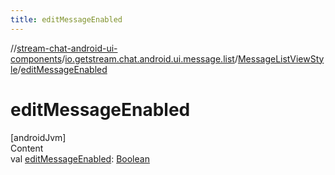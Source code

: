 ```yaml
---
title: editMessageEnabled
---
```

//[stream-chat-android-ui-components](../../../index.md)/[io.getstream.chat.android.ui.message.list](../index.md)/[MessageListViewStyle](index.md)/[editMessageEnabled](editMessageEnabled.md)



# editMessageEnabled  
[androidJvm]  
Content  
val [editMessageEnabled](editMessageEnabled.md): [Boolean](https://kotlinlang.org/api/latest/jvm/stdlib/kotlin/-boolean/index.html)  



